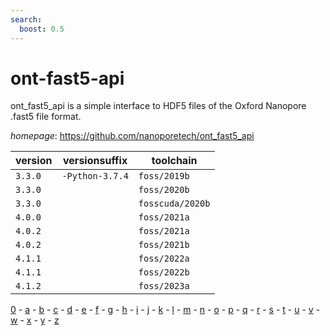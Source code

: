 ```yaml
---
search:
  boost: 0.5
---
```

# ont-fast5-api

ont_fast5_api is a simple interface to HDF5 files of the Oxford Nanopore .fast5 file format.

*homepage*: <https://github.com/nanoporetech/ont_fast5_api>

version | versionsuffix | toolchain
--------|---------------|----------
``3.3.0`` | ``-Python-3.7.4`` | ``foss/2019b``
``3.3.0`` |  | ``foss/2020b``
``3.3.0`` |  | ``fosscuda/2020b``
``4.0.0`` |  | ``foss/2021a``
``4.0.2`` |  | ``foss/2021a``
``4.0.2`` |  | ``foss/2021b``
``4.1.1`` |  | ``foss/2022a``
``4.1.1`` |  | ``foss/2022b``
``4.1.2`` |  | ``foss/2023a``

[0](../0/index.md) - [a](../a/index.md) - [b](../b/index.md) - [c](../c/index.md) - [d](../d/index.md) - [e](../e/index.md) - [f](../f/index.md) - [g](../g/index.md) - [h](../h/index.md) - [i](../i/index.md) - [j](../j/index.md) - [k](../k/index.md) - [l](../l/index.md) - [m](../m/index.md) - [n](../n/index.md) - [o](../o/index.md) - [p](../p/index.md) - [q](../q/index.md) - [r](../r/index.md) - [s](../s/index.md) - [t](../t/index.md) - [u](../u/index.md) - [v](../v/index.md) - [w](../w/index.md) - [x](../x/index.md) - [y](../y/index.md) - [z](../z/index.md)

